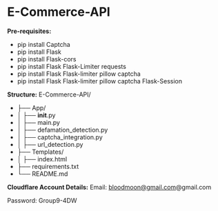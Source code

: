 # E-Commerce-API

**Pre-requisites:**
- pip install Captcha
- pip install Flask
- pip install Flask-cors
- pip install Flask Flask-Limiter requests
- pip install Flask Flask-limiter pillow captcha
- pip install Flask Flask-limiter pillow captcha Flask-Session

**Structure:**
E-Commerce-API/
- ├── App/
- │   ├── __init__.py
- │   ├── main.py
- │   ├── defamation_detection.py
- │   ├── captcha_integration.py
- │   ├── url_detection.py
- ├── Templates/
- │   ├── index.html
- ├── requirements.txt
- └── README.md

**Cloudflare Account Details:**
Email: bloodmoon@gmail.com@gmail.com

Password: Group9-4DW
